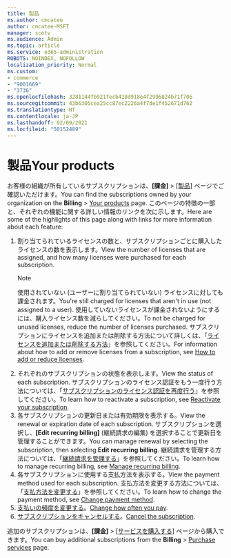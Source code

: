```yaml
---
title: 製品
ms.author: cmcatee
author: cmcatee-MSFT
manager: scotv
ms.audience: Admin
ms.topic: article
ms.service: o365-administration
ROBOTS: NOINDEX, NOFOLLOW
localization_priority: Normal
ms.custom:
- commerce
- "9001669"
- "3736"
ms.openlocfilehash: 3281144fb921fecb428d918e4f2996824b71f706
ms.sourcegitcommit: 43b6305cea25cc87ec2226a4f7de1f452671d762
ms.translationtype: HT
ms.contentlocale: ja-JP
ms.lasthandoff: 02/09/2021
ms.locfileid: "50152489"
---
```

# <a name="your-products"></a><span data-ttu-id="89075-102">製品</span><span class="sxs-lookup"><span data-stu-id="89075-102">Your products</span></span>

<span data-ttu-id="89075-103">お客様の組織が所有しているサブスクリプションは、**[課金]** > [[製品]](https://go.microsoft.com/fwlink/p/?linkid=842054) ページでご確認いただけます。</span><span class="sxs-lookup"><span data-stu-id="89075-103">You can find the subscriptions owned by your organization on the **Billing** > [Your products](https://go.microsoft.com/fwlink/p/?linkid=842054) page.</span></span> <span data-ttu-id="89075-104">このページの特徴の一部と、それぞれの機能に関する詳しい情報のリンクを次に示します。</span><span class="sxs-lookup"><span data-stu-id="89075-104">Here are some of the highlights of this page along with links for more information about each feature:</span></span>

1. <span data-ttu-id="89075-105">割り当てられているライセンスの数と、サブスクリプションごとに購入したライセンスの数を表示します。</span><span class="sxs-lookup"><span data-stu-id="89075-105">View the number of licenses that are assigned, and how many licenses were purchased for each subscription.</span></span>
    > [!NOTE]
    > <span data-ttu-id="89075-106">使用されていない (ユーザーに割り当てられていない) ライセンスに対しても課金されます。</span><span class="sxs-lookup"><span data-stu-id="89075-106">You're still charged for licenses that aren't in use (not assigned to a user).</span></span> <span data-ttu-id="89075-107">使用していないライセンスが課金されないようにするには、購入ライセンス数を減らしてください。</span><span class="sxs-lookup"><span data-stu-id="89075-107">To not be charged for unused licenses, reduce the number of licenses purchased.</span></span> <span data-ttu-id="89075-108">サブスクリプションにライセンスを追加または削除する方法について詳しくは、「[ライセンスを追加または削除する方法](https://docs.microsoft.com/alchemyinsights/how-to-add-or-reduce-licenses)」を参照してください。</span><span class="sxs-lookup"><span data-stu-id="89075-108">For information about how to add or remove licenses from a subscription, see [How to add or reduce licenses](https://docs.microsoft.com/alchemyinsights/how-to-add-or-reduce-licenses).</span></span>
2. <span data-ttu-id="89075-109">それぞれのサブスクリプションの状態を表示します。</span><span class="sxs-lookup"><span data-stu-id="89075-109">View the status of each subscription.</span></span> <span data-ttu-id="89075-110">サブスクリプションのライセンス認証をもう一度行う方法については、「[サブスクリプションのライセンス認証を再度行う](reactivate-your-subscription.md)」を参照してください。</span><span class="sxs-lookup"><span data-stu-id="89075-110">To learn how to reactivate a subscription, see [Reactivate your subscription](reactivate-your-subscription.md).</span></span>
3. <span data-ttu-id="89075-111">各サブスクリプションの更新日または有効期限を表示する。</span><span class="sxs-lookup"><span data-stu-id="89075-111">View the renewal or expiration date of each subscription.</span></span> <span data-ttu-id="89075-112">サブスクリプションを選択し、**[Edit recurring billing]** (継続請求の編集) を選択することで更新日を管理することができます。</span><span class="sxs-lookup"><span data-stu-id="89075-112">You can manage renewal by selecting the subscription, then selecting **Edit recurring billing**.</span></span> <span data-ttu-id="89075-113">継続請求を管理する方法については、「[継続請求を管理する](manage-auto-renewal.md)」を参照してください。</span><span class="sxs-lookup"><span data-stu-id="89075-113">To learn how to manage recurring billing, see [Manage recurring billing](manage-auto-renewal.md).</span></span>
4. <span data-ttu-id="89075-114">各サブスクリプションに使用する支払方法を表示する。</span><span class="sxs-lookup"><span data-stu-id="89075-114">View the payment method used for each subscription.</span></span> <span data-ttu-id="89075-115">支払方法を変更する方法については、「[支払方法を変更する](change-payment-method.md)」を参照してください。</span><span class="sxs-lookup"><span data-stu-id="89075-115">To learn how to change the payment method, see [Change payment method](change-payment-method.md).</span></span>
5. <span data-ttu-id="89075-116">[支払いの頻度を変更する](change-how-often-you-pay.md)。</span><span class="sxs-lookup"><span data-stu-id="89075-116">[Change how often you pay](change-how-often-you-pay.md).</span></span>
6. <span data-ttu-id="89075-117">[サブスクリプションをキャンセルする](https://go.microsoft.com/fwlink/?linkid=2119113)。</span><span class="sxs-lookup"><span data-stu-id="89075-117">[Cancel the subscription](https://go.microsoft.com/fwlink/?linkid=2119113).</span></span>

<span data-ttu-id="89075-118">追加のサブスクリプションは、**[課金]** > [[サービスを購入する]](https://go.microsoft.com/fwlink/p/?linkid=868433) ページから購入できます。</span><span class="sxs-lookup"><span data-stu-id="89075-118">You can buy additional subscriptions from the **Billing** > [Purchase services](https://go.microsoft.com/fwlink/p/?linkid=868433) page.</span></span>